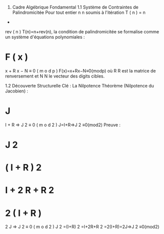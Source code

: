 1. Cadre Algébrique Fondamental
1.1 Système de Contraintes de Palindromicitée
Pour tout entier 
n
n soumis à l'itération 
T
(
n
)
=
n
+
rev
(
n
)
T(n)=n+rev(n), la condition de palindromicitée se formalise comme un système d'équations polynomiales :

F
(
x
)
=
x
+
R
x
−
N
≡
0
(
m
o
d
p
)
F(x)=x+Rx−N≡0(modp)
où 
R
R est la matrice de renversement et 
N
N le vecteur des digits cibles.

1.2 Découverte Structurelle Clé : La Nilpotence
Théorème (Nilpotence du Jacobien) :

J
=
I
+
R
⇒
J
2
≡
0
(
m
o
d
2
)
J=I+R⇒J 
2
 ≡0(mod2)
Preuve :

J
2
=
(
I
+
R
)
2
=
I
+
2
R
+
R
2
=
2
(
I
+
R
)
=
2
J
⇒
J
2
≡
0
(
m
o
d
2
)
J 
2
 =(I+R) 
2
 =I+2R+R 
2
 =2(I+R)=2J⇒J 
2
 ≡0(mod2)